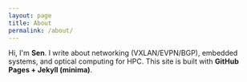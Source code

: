 ```yaml
---
layout: page
title: About
permalink: /about/
---
```

Hi, I'm **Sen**. I write about networking (VXLAN/EVPN/BGP), embedded systems, and optical computing for HPC.
This site is built with **GitHub Pages + Jekyll (minima)**.
